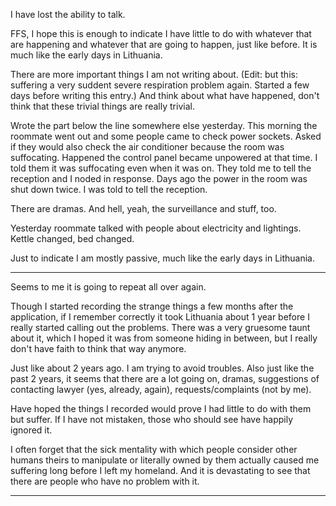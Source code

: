 I have lost the ability to talk.

FFS, I hope this is enough to indicate I have little to do with whatever that are happening and whatever that are going to happen, just like before.
It is much like the early days in Lithuania.

There are more important things I am not writing about. (Edit: but this: suffering a very suddent severe respiration problem again. Started a few days before writing this entry.)
And think about what have happened, don't think that these trivial things are really trivial.

Wrote the part below the line somewhere else yesterday. This morning the roommate went out and some people came to check power sockets. Asked if they would also check the air conditioner because the room was suffocating. Happened the control panel became unpowered at that time. I told them it was suffocating even when it was on. They told me to tell the reception and I noded in response.
Days ago the power in the room was shut down twice. I was told to tell the reception.

There are dramas. And hell, yeah, the surveillance and stuff, too.

Yesterday roommate talked with people about electricity and lightings.
Kettle changed, bed changed.

Just to indicate I am mostly passive, much like the early days in Lithuania.

---

Seems to me it is going to repeat all over again.

Though I started recording the strange things a few months after the application, if I remember correctly it took Lithuania about 1 year before I really started calling out the problems. There was a very gruesome taunt about it, which I hoped it was from someone hiding in between, but I really don't have faith to think that way anymore.

Just like about 2 years ago. I am trying to avoid troubles. Also just like the past 2 years, it seems that there are a lot going on, dramas, suggestions of contacting lawyer (yes, already, again), requests/complaints (not by me).

Have hoped the things I recorded would prove I had little to do with them but suffer. If I have not mistaken, those who should see have happily ignored it.

I often forget that the sick mentality with which people consider other humans theirs to manipulate or literally owned by them actually caused me suffering long before I left my homeland. And it is devastating to see that there are people who have no problem with it.

---
